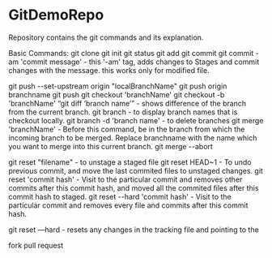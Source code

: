 # GitDemoRepo

Repository contains the git commands and its explanation.

Basic Commands:
git clone
git init
git status
git add
git commit
git commit -am 'commit message' -  this '-am' tag, adds changes to Stages and commit changes with the message. this works only for modified file. 

git push --set-upstream origin "localBranchName"
git push origin branchname
git push
git checkout 'branchName'
git checkout -b 'branchName'
“git diff ‘branch name’” - shows difference of the branch from the current branch.
git branch - to display branch names that is checkout locally.
git branch -d 'branch name' - to delete branches
git merge 'branchName' - Before this command, be in the branch from which the incoming branch to be merged. Replace branchname with the name which you want to merge into this current branch.
git merge --abort


git reset "filename" - to unstage a staged file
git reset HEAD~1  - To undo previous commit, and move the last commited files to unstaged changes.
git reset 'commit hash' -  Visit to the particular commit and removes other commits after this commit hash, and moved all the commited files after this commit hash to staged.
git reset --hard 'commit hash' - Visit to the particular commit and removes every file and commits after this commit hash.

git reset —hard - resets any changes in the tracking file  and pointing to the 



fork
pull request

